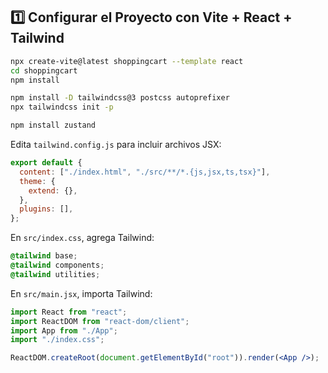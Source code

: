 ## **1️⃣ Configurar el Proyecto con Vite + React + Tailwind**  

```sh
npx create-vite@latest shoppingcart --template react
cd shoppingcart
npm install

npm install -D tailwindcss@3 postcss autoprefixer
npx tailwindcss init -p

npm install zustand
```

Edita `tailwind.config.js` para incluir archivos JSX:  

```js
export default {
  content: ["./index.html", "./src/**/*.{js,jsx,ts,tsx}"],
  theme: {
    extend: {},
  },
  plugins: [],
};
```

En `src/index.css`, agrega Tailwind:  

```css
@tailwind base;
@tailwind components;
@tailwind utilities;
```

En `src/main.jsx`, importa Tailwind:  

```jsx
import React from "react";
import ReactDOM from "react-dom/client";
import App from "./App";
import "./index.css";

ReactDOM.createRoot(document.getElementById("root")).render(<App />);
```


